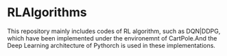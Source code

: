 # RLAlgorithms
This repository mainly includes codes of RL algorithm, such as DQN|DDPG, which have been implemented under the environemnt of CartPole.And the Deep Learning architecture of Pythorch is used in these implementations.   
